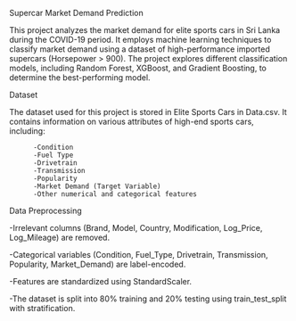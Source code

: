Supercar Market Demand Prediction

This project analyzes the market demand for elite sports cars in Sri Lanka during the COVID-19 period. It employs machine learning techniques to classify market demand using a dataset of high-performance imported supercars (Horsepower > 900). The project explores different classification models, including Random Forest, XGBoost, and Gradient Boosting, to determine the best-performing model.

Dataset

The dataset used for this project is stored in Elite Sports Cars in Data.csv. It contains information on various attributes of high-end sports cars, including:

          -Condition
          -Fuel Type
          -Drivetrain
          -Transmission
          -Popularity
          -Market Demand (Target Variable)
          -Other numerical and categorical features



Data Preprocessing

   -Irrelevant columns (Brand, Model, Country, Modification, Log_Price, Log_Mileage) are removed.

   -Categorical variables (Condition, Fuel_Type, Drivetrain, Transmission, Popularity, Market_Demand) are label-encoded.

   -Features are standardized using StandardScaler.

   -The dataset is split into 80% training and 20% testing using train_test_split with stratification.

